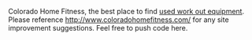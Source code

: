 Colorado Home Fitness, the best place to find <a href="http://www.coloradohomefitness.com/">used work out equipment</a>.  Please reference http://www.coloradohomefitness.com/ for any site improvement suggestions.  Feel free to push code here.
